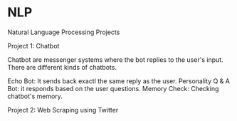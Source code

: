 # NLP
Natural Language Processing Projects


Project 1: Chatbot

Chatbot are messenger systems where the bot replies to the user's input. There are different kinds of chatbots.

Echo Bot: It sends back exactl the same reply as the user.
Personality Q & A Bot: it responds based on the user questions.
Memory Check: Checking chatbot's memory.


Project 2: Web Scraping using Twitter
